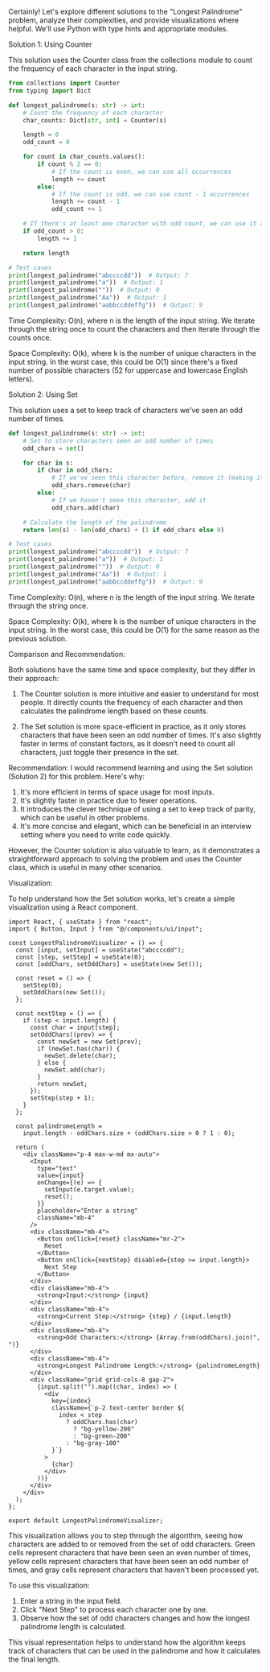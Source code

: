 Certainly! Let's explore different solutions to the "Longest Palindrome" problem, analyze their complexities, and provide visualizations where helpful. We'll use Python with type hints and appropriate modules.

Solution 1: Using Counter

This solution uses the Counter class from the collections module to count the frequency of each character in the input string.

```python
from collections import Counter
from typing import Dict

def longest_palindrome(s: str) -> int:
    # Count the frequency of each character
    char_counts: Dict[str, int] = Counter(s)

    length = 0
    odd_count = 0

    for count in char_counts.values():
        if count % 2 == 0:
            # If the count is even, we can use all occurrences
            length += count
        else:
            # If the count is odd, we can use count - 1 occurrences
            length += count - 1
            odd_count += 1

    # If there's at least one character with odd count, we can use it as the center
    if odd_count > 0:
        length += 1

    return length

# Test cases
print(longest_palindrome("abccccdd"))  # Output: 7
print(longest_palindrome("a"))  # Output: 1
print(longest_palindrome(""))  # Output: 0
print(longest_palindrome("Aa"))  # Output: 1
print(longest_palindrome("aabbccddeffg"))  # Output: 9

```

Time Complexity: O(n), where n is the length of the input string. We iterate through the string once to count the characters and then iterate through the counts once.

Space Complexity: O(k), where k is the number of unique characters in the input string. In the worst case, this could be O(1) since there's a fixed number of possible characters (52 for uppercase and lowercase English letters).

Solution 2: Using Set

This solution uses a set to keep track of characters we've seen an odd number of times.

```python
def longest_palindrome(s: str) -> int:
    # Set to store characters seen an odd number of times
    odd_chars = set()

    for char in s:
        if char in odd_chars:
            # If we've seen this character before, remove it (making its count even)
            odd_chars.remove(char)
        else:
            # If we haven't seen this character, add it
            odd_chars.add(char)

    # Calculate the length of the palindrome
    return len(s) - len(odd_chars) + (1 if odd_chars else 0)

# Test cases
print(longest_palindrome("abccccdd"))  # Output: 7
print(longest_palindrome("a"))  # Output: 1
print(longest_palindrome(""))  # Output: 0
print(longest_palindrome("Aa"))  # Output: 1
print(longest_palindrome("aabbccddeffg"))  # Output: 9

```

Time Complexity: O(n), where n is the length of the input string. We iterate through the string once.

Space Complexity: O(k), where k is the number of unique characters in the input string. In the worst case, this could be O(1) for the same reason as the previous solution.

Comparison and Recommendation:

Both solutions have the same time and space complexity, but they differ in their approach:

1. The Counter solution is more intuitive and easier to understand for most people. It directly counts the frequency of each character and then calculates the palindrome length based on these counts.

2. The Set solution is more space-efficient in practice, as it only stores characters that have been seen an odd number of times. It's also slightly faster in terms of constant factors, as it doesn't need to count all characters, just toggle their presence in the set.

Recommendation: I would recommend learning and using the Set solution (Solution 2) for this problem. Here's why:

1. It's more efficient in terms of space usage for most inputs.
2. It's slightly faster in practice due to fewer operations.
3. It introduces the clever technique of using a set to keep track of parity, which can be useful in other problems.
4. It's more concise and elegant, which can be beneficial in an interview setting where you need to write code quickly.

However, the Counter solution is also valuable to learn, as it demonstrates a straightforward approach to solving the problem and uses the Counter class, which is useful in many other scenarios.

Visualization:

To help understand how the Set solution works, let's create a simple visualization using a React component.

```tsx
import React, { useState } from "react";
import { Button, Input } from "@/components/ui/input";

const LongestPalindromeVisualizer = () => {
  const [input, setInput] = useState("abccccdd");
  const [step, setStep] = useState(0);
  const [oddChars, setOddChars] = useState(new Set());

  const reset = () => {
    setStep(0);
    setOddChars(new Set());
  };

  const nextStep = () => {
    if (step < input.length) {
      const char = input[step];
      setOddChars((prev) => {
        const newSet = new Set(prev);
        if (newSet.has(char)) {
          newSet.delete(char);
        } else {
          newSet.add(char);
        }
        return newSet;
      });
      setStep(step + 1);
    }
  };

  const palindromeLength =
    input.length - oddChars.size + (oddChars.size > 0 ? 1 : 0);

  return (
    <div className="p-4 max-w-md mx-auto">
      <Input
        type="text"
        value={input}
        onChange={(e) => {
          setInput(e.target.value);
          reset();
        }}
        placeholder="Enter a string"
        className="mb-4"
      />
      <div className="mb-4">
        <Button onClick={reset} className="mr-2">
          Reset
        </Button>
        <Button onClick={nextStep} disabled={step >= input.length}>
          Next Step
        </Button>
      </div>
      <div className="mb-4">
        <strong>Input:</strong> {input}
      </div>
      <div className="mb-4">
        <strong>Current Step:</strong> {step} / {input.length}
      </div>
      <div className="mb-4">
        <strong>Odd Characters:</strong> {Array.from(oddChars).join(", ")}
      </div>
      <div className="mb-4">
        <strong>Longest Palindrome Length:</strong> {palindromeLength}
      </div>
      <div className="grid grid-cols-8 gap-2">
        {input.split("").map((char, index) => (
          <div
            key={index}
            className={`p-2 text-center border ${
              index < step
                ? oddChars.has(char)
                  ? "bg-yellow-200"
                  : "bg-green-200"
                : "bg-gray-100"
            }`}
          >
            {char}
          </div>
        ))}
      </div>
    </div>
  );
};

export default LongestPalindromeVisualizer;
```

This visualization allows you to step through the algorithm, seeing how characters are added to or removed from the set of odd characters. Green cells represent characters that have been seen an even number of times, yellow cells represent characters that have been seen an odd number of times, and gray cells represent characters that haven't been processed yet.

To use this visualization:

1. Enter a string in the input field.
2. Click "Next Step" to process each character one by one.
3. Observe how the set of odd characters changes and how the longest palindrome length is calculated.

This visual representation helps to understand how the algorithm keeps track of characters that can be used in the palindrome and how it calculates the final length.
